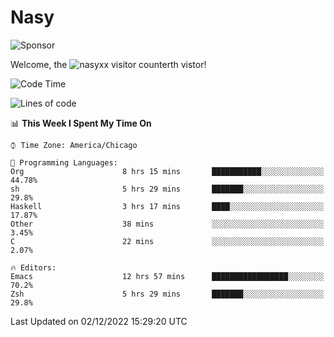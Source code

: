 # Nasy

<!--
<p align="center">
<img height="200" src="https://github-readme-stats.vercel.app/api?username=nasyxx&count_private=true&show_icons=true&theme=dracula&include_all_commits=true"/>
<img height="200" src="https://github-readme-stats.vercel.app/api/top-langs/?username=nasyxx&theme=dracula&hide=html,jupyter+notebook&count_private=true&show_icons=true"/>
</p>

  
----------------
-->

![Sponsor](https://img.shields.io/static/v1.svg?label=Sponsor&message=%E2%9D%A4&logo=GitHub&style=flat&color=pink)
 
Welcome, the ![nasyxx visitor counter](https://count.getloli.com/get/@nasyxx?theme=rule34)th vistor!
 
<!--START_SECTION:waka-->
![Code Time](http://img.shields.io/badge/Code%20Time-2%2C885%20hrs%2045%20mins-blue)

![Lines of code](https://img.shields.io/badge/From%20Hello%20World%20I%27ve%20Written-5%20Million%20lines%20of%20code-blue)

📊 **This Week I Spent My Time On** 

```text
⌚︎ Time Zone: America/Chicago

💬 Programming Languages: 
Org                      8 hrs 15 mins       ███████████░░░░░░░░░░░░░░   44.78% 
sh                       5 hrs 29 mins       ███████░░░░░░░░░░░░░░░░░░   29.8% 
Haskell                  3 hrs 17 mins       ████░░░░░░░░░░░░░░░░░░░░░   17.87% 
Other                    38 mins             ░░░░░░░░░░░░░░░░░░░░░░░░░   3.45% 
C                        22 mins             ░░░░░░░░░░░░░░░░░░░░░░░░░   2.07%

🔥 Editors: 
Emacs                    12 hrs 57 mins      █████████████████░░░░░░░░   70.2% 
Zsh                      5 hrs 29 mins       ███████░░░░░░░░░░░░░░░░░░   29.8%

```


 Last Updated on 02/12/2022 15:29:20 UTC
<!--END_SECTION:waka-->

<!-- ![visitors](https://visitor-badge.laobi.icu/badge?page_id=nasyxx.nasyxx) -->
